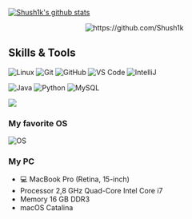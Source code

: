 [![Shush1k's github stats](https://github-readme-stats.vercel.app/api?username=shush1k&show_icons=true&theme=tokyonight)](https://github.com/Shush1k)

<p align="center">
  <img src="https://komarev.com/ghpvc/?username=Shush1k" alt="https://github.com/Shush1k" />
</p>

## Skills & Tools

![Linux](https://img.shields.io/badge/Linux-181717?style=flat-square&logo=linux)
![Git](https://img.shields.io/badge/-Git-181717?style=flat-square&logo=git)
![GitHub](https://img.shields.io/badge/-GitHub-181717?style=flat-square&logo=github)
![VS Code](https://img.shields.io/badge/-VS%20Code-007ACC?style=flat-square&logo=visual-studio-code)
![IntelliJ](https://img.shields.io/badge/-IntelliJ%20IDEA-007ACC?style=flat-square&logo=jetbrains)

![Java](https://img.shields.io/badge/Java-orange?style=flat-square&logo=java)
![Python](https://img.shields.io/badge/-Python-black?style=flat-square&logo=Python)
![MySQL](https://img.shields.io/badge/-MySQL-black?style=flat-square&logo=mysql)

<p align="left">
  <img src="https://github-readme-stats.vercel.app/api/top-langs/?username=Shush1k&layout=compact&count_private=true&theme=tokyonight" />
</p>

### My favorite OS

![OS](https://img.shields.io/badge/OS-macOS-informational?style=flat-square&logo=apple&logoColor=white)

### My PC
* 💻 MacBook Pro (Retina, 15-inch)
* Processor 2,8 GHz Quad-Core Intel Core i7
* Memory 16 GB DDR3
* macOS Catalina
